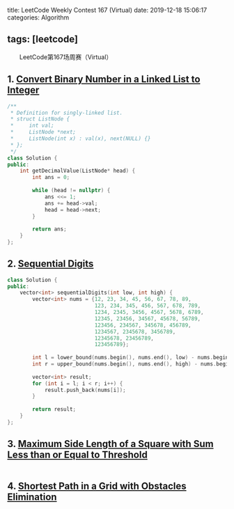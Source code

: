 title: LeetCode Weekly Contest 167 (Virtual)
date: 2019-12-18 15:06:17
categories: Algorithm

tags: [leetcode]
---

　　LeetCode第167场周赛（Virtual）

<!-- more -->

## 1. [Convert Binary Number in a Linked List to Integer](https://leetcode.com/contest/weekly-contest-167/problems/convert-binary-number-in-a-linked-list-to-integer/)

```C++
/**
 * Definition for singly-linked list.
 * struct ListNode {
 *     int val;
 *     ListNode *next;
 *     ListNode(int x) : val(x), next(NULL) {}
 * };
 */
class Solution {
public:
    int getDecimalValue(ListNode* head) {
        int ans = 0;
        
        while (head != nullptr) {
            ans <<= 1;
            ans += head->val;
            head = head->next;
        }
        
        return ans;
    }
};
```

## 2. [Sequential Digits](https://leetcode.com/contest/weekly-contest-167/problems/sequential-digits/)

```C++
class Solution {
public:
    vector<int> sequentialDigits(int low, int high) {
        vector<int> nums = {12, 23, 34, 45, 56, 67, 78, 89,
                            123, 234, 345, 456, 567, 678, 789,
                            1234, 2345, 3456, 4567, 5678, 6789,
                            12345, 23456, 34567, 45678, 56789,
                            123456, 234567, 345678, 456789,
                            1234567, 2345678, 3456789,
                            12345678, 23456789,
                            123456789};
        
        int l = lower_bound(nums.begin(), nums.end(), low) - nums.begin();
        int r = upper_bound(nums.begin(), nums.end(), high) - nums.begin();
        
        vector<int> result;
        for (int i = l; i < r; i++) {
            result.push_back(nums[i]);
        }
        
        return result;
    }
};
```

## 3. [Maximum Side Length of a Square with Sum Less than or Equal to Threshold](https://leetcode.com/contest/weekly-contest-167/problems/maximum-side-length-of-a-square-with-sum-less-than-or-equal-to-threshold/)

```C++

```

## 4. [Shortest Path in a Grid with Obstacles Elimination](https://leetcode.com/contest/weekly-contest-167/problems/shortest-path-in-a-grid-with-obstacles-elimination/)

```C++

```

